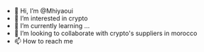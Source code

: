 - 👋 Hi, I’m @Mhiyaoui
- 👀 I’m interested in crypto
- 🌱 I’m currently learning ...
- 💞️ I’m looking to collaborate with crypto's suppliers in morocco
- 📫 How to reach me 

<!---
Mhiyaoui/Mhiyaoui is a ✨ special ✨ repository because its `README.md` (this file) appears on your GitHub profile.
You can click the Preview link to take a look at your changes.
--->
